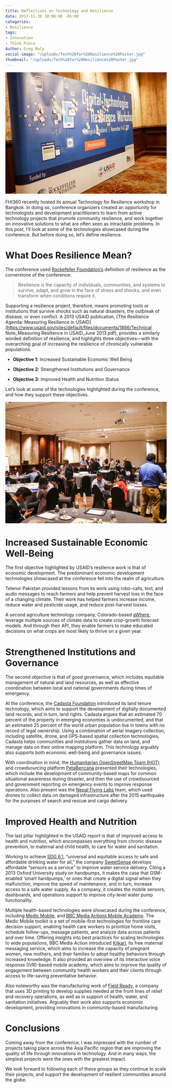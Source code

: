 ```yaml
---
title: Reflections on Technology and Resilience
date: 2017-11-30 10:00:00 -05:00
categories:
- Resilience
tags:
- Innovation
- Think Piece
Author: Greg Maly
social-image: "/uploads/Tech%20for%20Resilience%20Poster.jpg"
thumbnail: "/uploads/Tech%20for%20Resilience%20Poster.jpg"
---
```


![Tech for Resilience Poster.jpg](/uploads/Tech%20for%20Resilience%20Poster.jpg)

FHI360 recently hosted its annual Technology for Resilience workshop in Bangkok. In doing so, conference organizers created an opportunity for technologists and development practitioners to learn from active technology projects that promote community resilience, and work together on innovative solutions to what are often seen as intractable problems. In this post, I’ll look at some of the technologies showcased during the conference. But before doing so, let’s define resilience.

<!--more-->

# What Does Resilience Mean?

The conference used [Rockefeller Foundation’s](https://www.rockefellerfoundation.org/) definition of resilience as the cornerstone of the conference:

> Resilience is the capacity of individuals, communities, and systems to survive, adapt, and grow in the face of stress and shocks, and even transform when conditions require it.

Supporting a resilience project, therefore, means promoting tools or institutions that survive shocks such as natural disasters, the outbreak of disease, or even conflict. A 2013 USAID publication, [The Resilience Agenda: Measuring Resilience in USAID](https://www.usaid.gov/sites/default/files/documents/1866/Technical Note_Measuring Resilience in USAID_June 2013.pdf), provides a similarly worded definition of resilience, and highlights three objectives—with the overarching goal of increasing the resilience of chronically vulnerable populations.

* **Objective 1:** Increased Sustainable Economic Well Being

* **Objective 2:** Strengthened Institutions and Governance

* **Objective 3:** Improved Health and Nutrition Status

Let’s look at some of the technologies highlighted during the conference, and how they support these objectives.

![Tech for Resilience Participants.jpg](/uploads/Tech%20for%20Resilience%20Participants.jpg)

# Increased Sustainable Economic Well-Being

The first objective highlighted by USAID’s resilience work is that of economic development. The predominant economic development technologies showcased at the conference fell into the realm of agriculture.

Telenor Pakistan provided lessons from its work using robo-calls, text, and audio messages to reach farmers and help prevent harvest loss in the face of a changing climate. Their work has helped farmers increase income, reduce water and pesticide usage, and reduce post-harvest losses.

A second agriculture technology company, Colorado-based [aWhere](http://www.awhere.com/), leverage multiple sources of climate data to create crop-growth forecast models. And through their API, they enable farmers to make educated decisions on what crops are most likely to thrive on a given year.

# Strengthened Institutions and Governance

The second objective is that of good governance, which includes equitable management of natural and land resources, as well as effective coordination between local and national governments during times of emergency.

At the conference, the [Cadasta Foundation](http://cadasta.org/) introduced its land tenure technology, which aims to support the development of digitally documented land records, and in turn, land rights. Cadasta argues that an estimated 70 percent of the property in emerging economies is undocumented, and that an estimated 25 percent of the world urban population live in towns with no record of legal ownership. Using a combination of aerial imagery collection, including satellite, drone, and GPS-based spatial collection technologies, Cadasta helps communities and institutions gather data on land, and manage data on their online mapping platform. This technology arguably also supports both economic well-being and governance issues.

With coordination in mind, the [Humanitarian OpenStreetMap Team (HOT)](https://www.hotosm.org/) and crowdsourcing platform [PetaBencana](https://info.petabencana.id/about/) presented their technologies, which include the development of community-based maps for common situational awareness during disaster, and then the use of crowdsourced and government reporting on emergency events to improve response operations. Also present was the [Nepal Flying Labs](http://nepal.werobotics.org/) team, which used drones to collect data on damaged infrastructure after the 2015 earthquake for the purposes of search and rescue and cargo delivery.

# Improved Health and Nutrition

The last pillar highlighted in the USAID report is that of improved access to health and nutrition, which encompasses everything from chronic disease prevention, to maternal and child health, to care for water and sanitation.

Working to achieve [SDG 6.1](https://sustainabledevelopment.un.org/sdg6), “universal and equitable access to safe and affordable drinking water for all,” the company [SweetSense](http://www.sweetsensors.com/) develops affordable “sensors as a service” to improve water service delivery. Citing a 2013 Oxford University study on handpumps, it makes the case that GSM-enabled ‘smart handpumps,’ or ones that create a digital signal when they malfunction, improve the speed of maintenance, and in turn, increase access to a safe water supply. As a company, it creates the mobile sensors, dashboards, and operations support to improve city-level water pump functionality.

Multiple health-based technologies were showcased during the conference, including [Medic Mobile](https://medicmobile.org/), and [BBC Media Actions Mobile Academy](http://www.bbc.co.uk/mediaaction/where-we-work/asia/india/sdp-ma-mk). The Medic Mobile toolkit is a set of mobile-first technologies for frontline care decision support, enabling health care workers to prioritize home visits, schedule follow-ups, message patients, and analyze data across patients and over time. Offering insights into best practices for scaling technologies to wide populations, BBC Media Action introduced [Kilkari](https://www.gsma.com/mobilefordevelopment/programme/mhealth/an-overview-of-kilkari-a-maternal-and-child-health-service-in-india), its free maternal messaging service, which aims to increase the capacity of pregnant women, new mothers, and their families to adopt healthy behaviors through increased knowledge. It also provided an overview of its interactive voice response (IVR)-based mobile academy, which aims to improve the quality of engagement between community health workers and their clients through access to life-saving preventative behavior.

Also noteworthy was the manufacturing work of [Field Ready](https://www.fieldready.org/), a company that uses 3D printing to develop supplies needed at the front lines of relief and recovery operations, as well as in support of health, water, and sanitation initiatives. Arguably their work also supports economic development, providing innovations in community-based manufacturing.

# Conclusions

Coming away from the conference, I was impressed with the number of projects taking place across the Asia Pacific region that are improving the quality of life through innovations in technology. And in many ways, the simplest projects were the ones with the greatest impact.

We look forward to following each of these groups as they continue to scale their projects, and support the development of resilient communities around the globe.